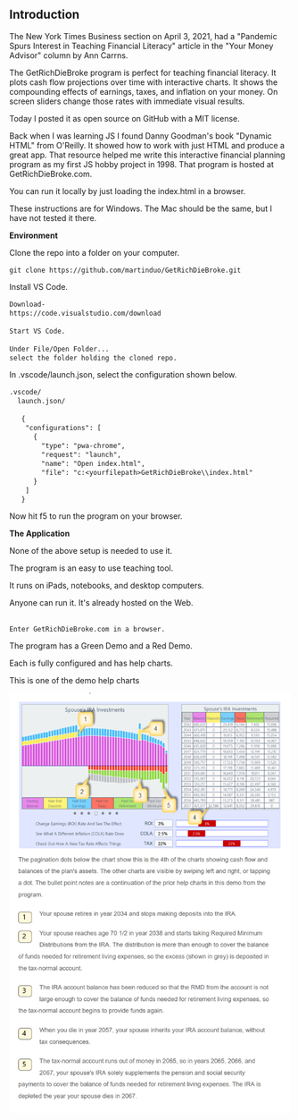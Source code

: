 ## Introduction

The New York Times Business section on April 3, 2021, had a "Pandemic Spurs Interest in Teaching Financial Literacy" article in the "Your Money Advisor" column by Ann Carrns.

The GetRichDieBroke program is perfect for teaching financial literacy.
It plots cash flow projections over time with interactive charts. It shows the compounding effects of earnings, taxes, and inflation on your money. On screen sliders change those rates with immediate visual results.

Today I posted it as open source on GitHub with a MIT license.

Back when I was learning JS I found Danny Goodman's book "Dynamic HTML" from O'Reilly. It showed how to work with just HTML and produce a great app. That resource helped me write this interactive financial planning program as my first JS hobby project in 1998. That program is hosted at GetRichDieBroke.com.

You can run it locally by just loading the index.html in a browser.

These instructions are for Windows.
The Mac should be the same, but I have not tested it there.

**Environment**

Clone the repo into a folder on your computer.

```
git clone https://github.com/martinduo/GetRichDieBroke.git
```

Install VS Code.

```
Download-
https://code.visualstudio.com/download

Start VS Code.

Under File/Open Folder...
select the folder holding the cloned repo.
```

In .vscode/launch.json, select the configuration shown below.

```
.vscode/
  launch.json/

   {
    "configurations": [
      {
        "type": "pwa-chrome",
        "request": "launch",
        "name": "Open index.html",
        "file": "c:<yourfilepath>GetRichDieBroke\\index.html"
      }
    ]
   }

```

Now hit f5 to run the program on your browser.

**The Application**

None of the above setup is needed to use it.

The program is an easy to use teaching tool.

It runs on iPads, notebooks, and desktop computers.

Anyone can run it. It's already hosted on the Web.

```

Enter GetRichDieBroke.com in a browser.

```

The program has a Green Demo and a Red Demo.

Each is fully configured and has help charts.

This is one of the demo help charts

![](./images/GetRichDieBrokeDemo.png)
